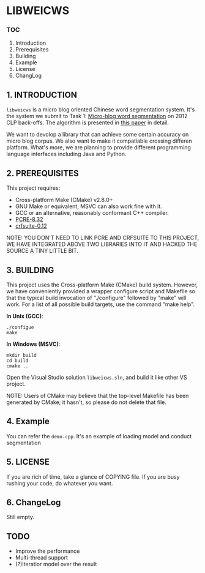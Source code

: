 # LIBWEICWS

### TOC

 1. Introduction
 2. Prerequisites
 3. Building
 4. Example
 5. License
 6. ChangLog

## 1. INTRODUCTION

 `libweicws` is a micro blog oriented Chinese word segmentation system. It's
 the system we submit to Task 1: 
 [Micro-blog word segmentation](http://www.cipsc.org.cn/clp2012/task1.html)
 on 2012 CLP back-offs. The algorithm is presented in 
 [this paper](http://ir.hit.edu.cn/~yjliu/publication/clp2012.pdf)
 in detail.
 
 We want to devolop a library that can achieve some certain accuracy on micro
 blog corpus. We also want to make it compatiable crossing differen platform. 
 What's more, we are planning to provide different programming language
 interfaces including Java and Python.
 
## 2. PREREQUISITES

 This project requires:
  * Cross-platform Make (CMake) v2.8.0+
  * GNU Make or equivalent, MSVC can also work fine with it.
  * GCC or an alternative, reasonably conformant C++ compiler.
  * [PCRE-8.32](http://www.pcre.org/)
  * [crfsuite-0.12](http://www.chokkan.org/software/crfsuite/)


 NOTE: YOU DON'T NEED TO LINK PCRE AND CRFSUITE TO THIS PROJECT, WE HAVE
 INTEGRATED ABOVE TWO LIBRARIES INTO IT AND HACKED THE SOURCE A TINY LITTLE BIT.

## 3. BUILDING
 
 This project uses the Cross-platform Make (CMake) build system. However, we
 have conveniently provided a wrapper configure script and Makefile so that
 the typical build invocation of "./configure" followed by "make" will work.
 For a list of all possible build targets, use the command "make help".

 __In Unix (GCC)__:
 ```
 ./configue
 make
 ```

 __In Windows (MSVC)__:
 ```
 mkdir build
 cd build
 cmake ..
 ```
 Open the Visual Studio solution `libweicws.sln`, and build it like other VS project.

 NOTE: Users of CMake may believe that the top-level Makefile has been
 generated by CMake; it hasn't, so please do not delete that file.

## 4. Example

 You can refer the `demo.cpp`. It's an example of loading model and conduct
 segmentation

## 5. LICENSE

 If you are rich of time, take a glance of COPYING file. If you are busy rushing
 your code, do whatever you want.
 
## 6. ChangeLog

 Still empty.

## TODO

 * Improve the performance
 * Multi-thread support
 * (?)Iteratior model over the result

